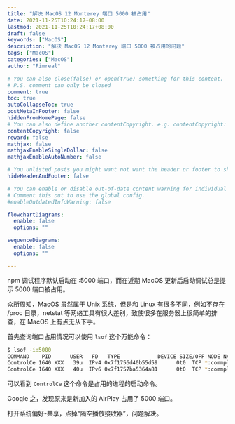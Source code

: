 ```yaml
---
title: "解决 MacOS 12 Monterey 端口 5000 被占用"
date: 2021-11-25T10:24:17+08:00
lastmod: 2021-11-25T10:24:17+08:00
draft: false
keywords: ["MacOS"]
description: "解决 MacOS 12 Monterey 端口 5000 被占用的问题"
tags: ["MacOS"]
categories: ["MacOS"]
author: "Fimreal"

# You can also close(false) or open(true) something for this content.
# P.S. comment can only be closed
comment: true
toc: true
autoCollapseToc: true
postMetaInFooter: false
hiddenFromHomePage: false
# You can also define another contentCopyright. e.g. contentCopyright: "This is another copyright."
contentCopyright: false
reward: false
mathjax: false
mathjaxEnableSingleDollar: false
mathjaxEnableAutoNumber: false

# You unlisted posts you might want not want the header or footer to show
hideHeaderAndFooter: false

# You can enable or disable out-of-date content warning for individual post.
# Comment this out to use the global config.
#enableOutdatedInfoWarning: false

flowchartDiagrams:
  enable: false
  options: ""

sequenceDiagrams:
  enable: false
  options: ""

---
```


npm 调试程序默认启动在 :5000 端口，而在近期 MacOS 更新后启动调试总是提示 5000 端口被占用。

<!--more-->



众所周知，MacOS 虽然属于 Unix 系统，但是和 Linux 有很多不同，例如不存在 /proc 目录，netstat 等网络工具有很大差别，致使很多在服务器上很简单的排查，在 MacOS 上有点无从下手。



首先查询端口占用情况可以使用 `lsof` 这个万能命令：

```bash
$ lsof -i:5000
COMMAND    PID      USER   FD   TYPE            DEVICE SIZE/OFF NODE NAME
ControlCe 1640 XXX   39u  IPv4 0x7f1756d40b55d59      0t0  TCP *:commplex-main (LISTEN)
ControlCe 1640 XXX   40u  IPv6 0x7f1757ba5364a81      0t0  TCP *:commplex-main (LISTEN)
```

可以看到 `ControlCe` 这个命令是占用的进程的启动命令。

Google 之，发现原来是新加入的 AirPlay 占用了 5000 端口。

打开系统偏好-共享，点掉“隔空播放接收器”，问题解决。

